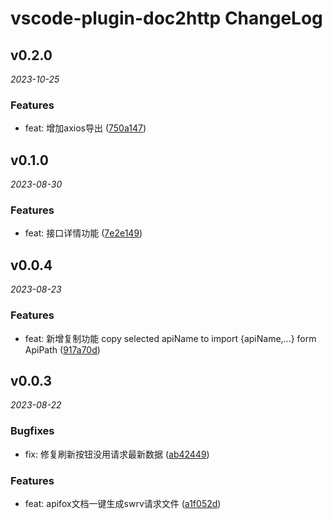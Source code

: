 # vscode-plugin-doc2http ChangeLog

## v0.2.0

_2023-10-25_

### Features

- feat: 增加axios导出 ([750a147](http://gitlab.galaxy-immi.com/Front-end-group/Public/materials-fe/commit/750a147cecf857e3155d62a52fab05449088d0c2))

## v0.1.0

_2023-08-30_

### Features

- feat: 接口详情功能 ([7e2e149](http://gitlab.galaxy-immi.com/Front-end-group/Public/materials-fe/commit/7e2e149b16feee834ad34e085ea99c721abbd29b))

## v0.0.4

_2023-08-23_

### Features

- feat: 新增复制功能  copy selected apiName to import {apiName,...} form ApiPath ([917a70d](http://gitlab.galaxy-immi.com/Front-end-group/Public/materials-fe/commit/917a70d59a0d7174f9d96e70fc3c6c0008843055))

## v0.0.3

_2023-08-22_

### Bugfixes

- fix: 修复刷新按钮没用请求最新数据 ([ab42449](http://gitlab.galaxy-immi.com/Front-end-group/Public/materials-fe/commit/ab42449bc4645ddcb8a511e95f82a610953338ab))

### Features

- feat: apifox文档一键生成swrv请求文件 ([a1f052d](http://gitlab.galaxy-immi.com/Front-end-group/Public/materials-fe/commit/a1f052dfc898c504c42dc8c2c5f002f1da61d6a2))
